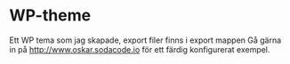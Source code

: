 # WP-theme
Ett WP tema som jag skapade, export filer finns i export mappen
Gå gärna in på http://www.oskar.sodacode.io för ett färdig konfigurerat exempel.
